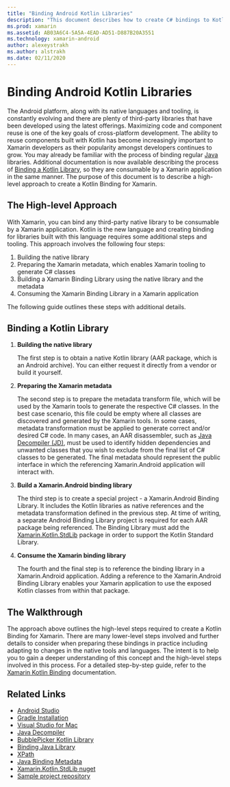 ```yaml
---
title: "Binding Android Kotlin Libraries"
description: "This document describes how to create C# bindings to Kotlin code, making it possible to consume native libraries in a Xamarin.Android application."
ms.prod: xamarin
ms.assetid: AB03A6C4-5A5A-4EAD-AD51-D887B20A3551
ms.technology: xamarin-android
author: alexeystrakh
ms.author: alstrakh
ms.date: 02/11/2020
---
```


# Binding Android Kotlin Libraries

The Android platform, along with its native languages and tooling, is constantly evolving and there are plenty of third-party libraries that have been developed using the latest offerings. Maximizing code and component reuse is one of the key goals of cross-platform development. The ability to reuse components built with Kotlin has become increasingly important to Xamarin developers as their popularity amongst developers continues to grow. You may already be familiar with the process of binding regular [Java](https://docs.microsoft.com/xamarin/android/platform/binding-java-library/) libraries. Additional documentation is now available describing the process of [Binding a Kotlin Library](walkthrough.md), so they are consumable by a Xamarin application in the same manner. The purpose of this document is to describe a high-level approach to create a Kotlin Binding for Xamarin.

## The High-level Approach

With Xamarin, you can bind any third-party native library to be consumable by a Xamarin application. Kotlin is the new language and creating binding for libraries built with this language requires some additional steps and tooling. This approach involves the following four steps:

1. Building the native library
1. Preparing the Xamarin metadata, which enables Xamarin tooling to generate C# classes
1. Building a Xamarin Binding Library using the native library and the metadata
1. Consuming the Xamarin Binding Library in a Xamarin application

The following guide outlines these steps with additional details.

## Binding a Kotlin Library

1. **Building the native library**

    The first step is to obtain a native Kotlin library (AAR package, which is an Android archive). You can either request it directly from a vendor or build it yourself.

1. **Preparing the Xamarin metadata**

    The second step is to prepare the metadata transform file, which will be used by the Xamarin tools to generate the respective C# classes. In the best case scenario, this file could be empty where all classes are discovered and generated by the Xamarin tools. In some cases, metadata transformation must be applied to generate correct and/or desired C# code. In many cases, an AAR disassembler, such as [Java Decompiler (JD)](http://java-decompiler.github.io/), must be used to identify hidden dependencies and unwanted classes that you wish to exclude from the final list of C# classes to be generated. The final metadata should represent the public interface in which the referencing Xamarin.Android application will interact with.

1. **Build a Xamarin.Android binding library**

    The third step is to create a special project - a Xamarin.Android Binding Library. It includes the Kotlin libraries as native references and the metadata transformation defined in the previous step. At time of writing, a separate Android Binding Library project is required for each AAR package being referenced. The Binding Library must add the [Xamarin.Kotlin.StdLib](https://www.nuget.org/packages/Xamarin.Kotlin.StdLib/) package in order to support the Kotlin Standard Library.

1. **Consume the Xamarin binding library**

    The fourth and the final step is to reference the binding library in a Xamarin.Android application. Adding a reference to the Xamarin.Android Binding Library enables your Xamarin application to use the exposed Kotlin classes from within that package.

## The Walkthrough

The approach above outlines the high-level steps required to create a Kotlin Binding for Xamarin. There are many lower-level steps involved and further details to consider when preparing these bindings in practice including adapting to changes in the native tools and languages. The intent is to help you to gain a deeper understanding of this concept and the high-level steps involved in this process. For a detailed step-by-step guide, refer to the [Xamarin Kotlin Binding](walkthrough.md) documentation.

## Related Links

- [Android Studio](https://developer.android.com/studio)
- [Gradle Installation](https://gradle.org/install/)
- [Visual Studio for Mac](https://visualstudio.microsoft.com/downloads)
- [Java Decompiler](http://java-decompiler.github.io/)
- [BubblePicker Kotlin Library](https://github.com/igalata/Bubble-Picker)
- [Binding Java Library](https://docs.microsoft.com/xamarin/android/platform/binding-java-library/)
- [XPath](https://www.w3.org/TR/xpath/)
- [Java Binding Metadata](https://docs.microsoft.com/xamarin/android/platform/binding-java-library/customizing-bindings/java-bindings-metadata)
- [Xamarin.Kotlin.StdLib nuget](https://www.nuget.org/packages/Xamarin.Kotlin.StdLib/)
- [Sample project repository](https://github.com/xamcat/xamarin-binding-kotlin-framework)
